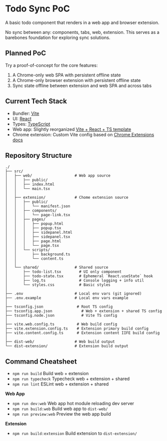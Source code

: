 # Todo Sync PoC

A basic todo component that renders in a web app and browser extension.

No sync between any: components, tabs, web, extension.
This serves as a barebones foundation for exploring sync solutions.

## Planned PoC

Try a proof-of-concept for the core features:

1. A Chrome-only web SPA with persistent offline state
2. A Chrome-only browser extension with persistent offline state
3. Sync state offline between extension and web SPA and across tabs

## Current Tech Stack

- Bundler: [Vite](https://vite.dev/guide/)
- UI: [React](https://react.dev/)
- Types: [TypeScript](https://www.typescriptlang.org/docs/)
- Web app: Slightly reorganized [Vite + React + TS template](https://github.com/vitejs/vite/tree/main/packages/create-vite/template-react-ts)
- Chrome extension: Custom Vite config based on [Chrome Extensions docs](https://developer.chrome.com/docs/extensions)

## Repository Structure

```
./
├── src/
│   ├── web/                   # Web app source
│   │   ├── public/
│   │   ├── index.html
│   │   └── main.tsx
│   │
│   ├── extension/             # Chome extension source
│   │   ├── public/
│   │   │   └── manifest.json
│   │   ├── components/
│   │   │   └── page-link.tsx
│   │   ├── pages/
│   │   │   ├── popup.html
│   │   │   ├── popup.tsx
│   │   │   ├── sidepanel.html
│   │   │   ├── sidepanel.tsx
│   │   │   ├── page.html
│   │   │   └── page.tsx
│   │   └── scripts/
│   │       ├── background.ts
│   │       └── content.ts
│   │
│   └── shared/                # Shared source
│       ├── todo-list.tsx        # UI only component
│       ├── todo-state.tsx       # Ephemeral `React.useState` hook
│       ├── log.ts               # Console logging + info util
│       └── styles.css           # Basic styles
│
├── .env                       # Local env vars (git ignored)
├── .env.example               # Local env vars example
│
├── tsconfig.json               # Root TS config
├── tsconfig.app.json             # Web + extension + shared TS config
├── tsconfig.node.json            # Vite TS config
│
├── vite.web.config.ts          # Web build config
├── vite.extension.config.ts    # Extension primary build config
├── vite.content.config.ts      # Extension content IIFE build config
│
├── dist-web/                  # Web build output
└── dist-extension/            # Extension build output
```

## Command Cheatsheet

- `npm run build` Build web + extension
- `npm run typecheck` Typecheck web + extension + shared
- `npm run lint` ESLint web + extension + shared

**Web App**

- `npm run dev:web` Web app hot module reloading dev server
- `npm run build:web` Build web app to `dist-web/`
- `npm run preview:web` Preview the web app build

**Extension**

- `npm run build:extension` Build extension to `dist-extension/`
